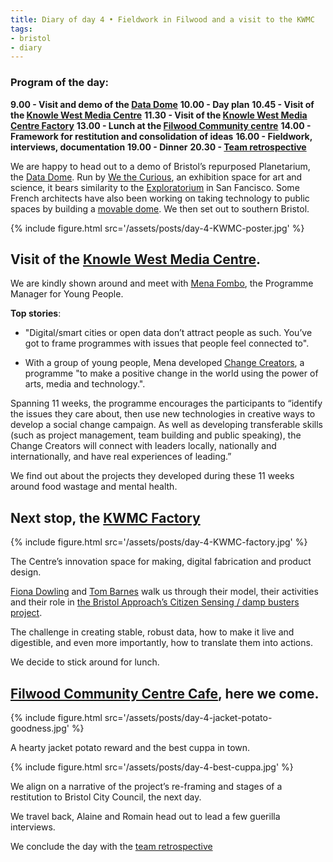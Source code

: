 ```yaml
---
title: Diary of day 4 • Fieldwork in Filwood and a visit to the KWMC
tags:
- bristol
- diary
---
```


### Program of the day:
**9.00 - Visit and demo of the [Data Dome](http://futurecities.catapult.org.uk/project/bristol-data-dome/#)**
**10.00 - Day plan**
**10.45 - Visit of the [Knowle West Media Centre](http://kwmc.org.uk/)**
**11.30 - Visit of the [Knowle West Media Centre Factory](http://kwmc.org.uk/thefactory/)**
**13.00 - Lunch at the [Filwood Community centre](https://filwoodcommunitycentre.org.uk/)**
**14.00 - Framework for restitution and consolidation of ideas**
**16.00 - Fieldwork, interviews, documentation**
**19.00 - Dinner**
**20.30 - [Team retrospective](https://dtc-innovation.github.io/mind-the-gaps/2018/01/18/retrospective.html)**

We are happy to head out to a demo of Bristol’s repurposed Planetarium, the [Data Dome](http://futurecities.catapult.org.uk/project/bristol-data-dome/#).
Run by [We the Curious](https://www.wethecurious.org/), an exhibition space for art and science, it bears similarity to the [Exploratorium](https://www.exploratorium.edu/) in San Fancisco. Some French architects have also been working on taking technology to public spaces by building a [movable dome](http://dome-geodesique.fr/).
We then set out to southern Bristol.

{% include figure.html src='/assets/posts/day-4-KWMC-poster.jpg' %}

## Visit of the [Knowle West Media Centre](http://kwmc.org.uk/).
We are kindly shown around and meet with [Mena Fombo](http://kwmc.org.uk/author/menafombo/), the Programme Manager for Young People.

**Top stories**:

* "Digital/smart cities or open data don’t attract people as such. You’ve got to frame programmes with issues that people feel connected to".

* With a group of young people, Mena developed [Change Creators](http://kwmc.org.uk/projects/changecreators/), a programme "to make a positive change in the world using the power of arts, media and technology.".

Spanning 11 weeks, the programme encourages the participants to “identify the issues they care about, then use new technologies in creative ways to develop a social change campaign. As well as developing transferable skills (such as project management, team building and public speaking), the Change Creators will connect with leaders locally, nationally and internationally, and have real experiences of leading.”

We find out about the projects they developed during these 11 weeks around food wastage and mental health.

## Next stop, the **[KWMC Factory](http://kwmc.org.uk/thefactory/)**

{% include figure.html src='/assets/posts/day-4-KWMC-factory.jpg' %}

The Centre’s innovation space for making, digital fabrication and product design.

[Fiona Dowling](http://kwmc.org.uk/author/fionadowling/) and [Tom Barnes](http://kwmc.org.uk/author/tom-barnes/) walk us through their model, their activities and their role in [the Bristol Approach’s Citizen Sensing / damp busters project](http://kwmc.org.uk/projects/bristolapproach/).

The challenge in creating stable, robust data, how to make it live and digestible, and even more importantly, how to translate them into actions.

We decide to stick around for lunch.

## [Filwood Community Centre Cafe](https://filwoodcommunitycentre.org.uk/), here we come.

{% include figure.html src='/assets/posts/day-4-jacket-potato-goodness.jpg' %}

A hearty jacket potato reward and the best cuppa in town.

{% include figure.html src='/assets/posts/day-4-best-cuppa.jpg' %}

We align on a narrative of the project’s re-framing and stages of a restitution to Bristol City Council, the next day.

We travel back, Alaine and Romain head out to lead a few guerilla interviews.

We conclude the day with the [team retrospective](https://dtc-innovation.github.io/mind-the-gaps/2018/01/18/retrospective.html)
